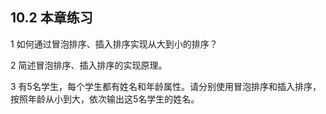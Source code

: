 ##  10.2  本章练习

1  如何通过冒泡排序、插入排序实现从大到小的排序？ 

 


2  简述冒泡排序、插入排序的实现原理。

 


3  有5名学生，每个学生都有姓名和年龄属性。请分别使用冒泡排序和插入排序，按照年龄从小到大，依次输出这5名学生的姓名。

 